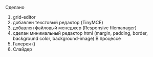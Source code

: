 
 Сделано 
1. grid-editor
2. добавлен текстовый редактор (TinyMCE)
3. добавлен файловый менеджер (Responsive filemanager)
4. сделан минимальный редактор html (margin, padding, border, background color, background-image)
 В процессе
1. Галерея ()
2. Слайдер   
